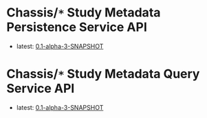# Chassis/`*` Study Metadata Persistence Service API #

  * latest: [0.1-alpha-3-SNAPSHOT](http://dsn-chassis.googlecode.com/svn/trunk/generic/docs/content/api/service/study/persistence/index.html)

# Chassis/`*` Study Metadata Query Service API #

  * latest: [0.1-alpha-3-SNAPSHOT](http://dsn-chassis.googlecode.com/svn/trunk/generic/docs/content/api/service/study/query/index.html)